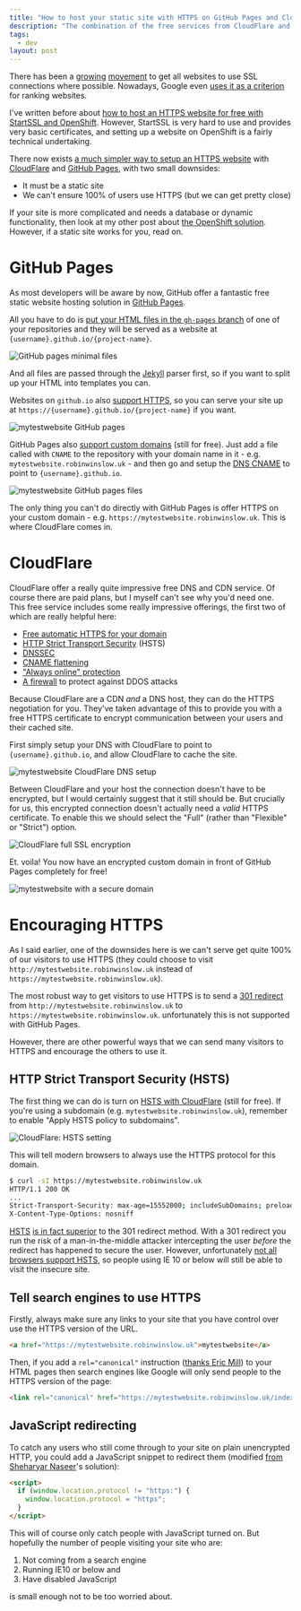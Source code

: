 ```yaml
---
title: "How to host your static site with HTTPS on GitHub Pages and CloudFlare"
description: "The combination of the free services from CloudFlare and Github Pages make it incredibly easy to host a secure website."
tags:
  - dev
layout: post
---
```


There has been a [growing][] [movement][] to get all websites to use SSL
connections where possible. Nowadays, Google even [uses it as a criterion][] for
ranking websites.

I've written before about [how to host an HTTPS website for free with StartSSL
and OpenShift][free-https]. However, StartSSL is very hard to use and provides
very basic certificates, and setting up a website on OpenShift is a fairly technical
undertaking.

There now exists [a much simpler way to setup an HTTPS website][simple-https] with
[CloudFlare][] and [GitHub Pages][], with two small downsides:

- It must be a static site
- We can't ensure 100% of users use HTTPS (but we can get pretty close)

If your site is more complicated and needs a database or dynamic functionality,
then look at my other post about [the OpenShift solution][free-https]. However,
if a static site works for you, read on.

GitHub Pages
===

As most developers will be aware by now, GitHub offer a fantastic free
static website hosting solution in [GitHub Pages][].

All you have to do is [put your HTML files in the `gh-pages` branch][gh-pages-setup] of one of
your repositories and they will be served as a website at
`{username}.github.io/{project-name}`.

![GitHub pages minimal files](http://i.imgur.com/DBeJSBN.png)

And all files are passed through the
[Jekyll][] parser first, so if you want to split up your HTML into templates
you can.

Websites on `github.io` also [support HTTPS][], so you can serve your site up
at `https://{username}.github.io/{project-name}` if you want.

![mytestwebsite GitHub pages](http://i.imgur.com/2ZvKJEP.png)

GitHub Pages also [support custom domains][] (still for free). Just add a file
called with `CNAME` to the repository with your domain name in it - e.g.
`mytestwebsite.robinwinslow.uk` - and then go and setup the [DNS CNAME][]
to point to `{username}.github.io`.

![mytestwebsite GitHub pages files](http://i.imgur.com/7EF2uwyg.png)

The only thing you can't do directly with GitHub Pages is offer HTTPS
on your custom domain - e.g. `https://mytestwebsite.robinwinslow.uk`. This is where
CloudFlare comes in.

CloudFlare
===

CloudFlare offer a really quite impressive free DNS and CDN service. Of course
there are paid plans, but I myself can't see why you'd need one. This free
service includes some really impressive offerings, the first two of which
are really helpful here:

- [Free automatic HTTPS for your domain][]
- [HTTP Strict Transport Security][cloudflare-hsts] (HSTS)
- [DNSSEC][cloudflare-dnssec]
- [CNAME flattening][cloudflare-alias]
- ["Always online" protection][]
- [A firewall][] to protect against DDOS attacks

Because CloudFlare are a CDN *and* a DNS host, they can do the HTTPS negotiation
for you. They've taken advantage of this to provide you with a free HTTPS
certificate to encrypt communication between your users and their cached site.

First simply setup your DNS with CloudFlare to point to `{username}.github.io`,
and allow CloudFlare to cache the site.

![mytestwebsite CloudFlare DNS setup](http://i.imgur.com/VxPqzgFg.png)


Between CloudFlare and your host the connection doesn't have to be encrypted,
but I would certainly suggest that it still should be. But crucially for us,
this encrypted connection doesn't actually need a *valid* HTTPS certificate. To
enable this we should select the "Full" (rather than "Flexible" or "Strict")
option.

![CloudFlare full SSL encryption](http://i.imgur.com/olf2JH2g.png)

Et. voila! You now have an encrypted custom domain in front of
GitHub Pages completely for free!

![mytestwebsite with a secure domain](http://i.imgur.com/eBgFJqp.png)

Encouraging HTTPS
===

As I said earlier, one of the downsides here is we can't serve get quite 100%
of our visitors to use HTTPS (they could choose to visit `http://mytestwebsite.robinwinslow.uk`
instead of `https://mytestwebsite.robinwinslow.uk`).

The most robust way to get visitors to use HTTPS is to send a [301 redirect][]
from `http://mytestwebsite.robinwinslow.uk` to `https://mytestwebsite.robinwinslow.uk`. unfortunately
this is not supported with GitHub Pages.

However, there are other powerful ways that we can send many visitors to HTTPS
and encourage the others to use it.

HTTP Strict Transport Security (HSTS)
---

The first thing we can do is turn on [HSTS with CloudFlare][] (still for free).
If you're using a subdomain (e.g. `mytestwebsite.robinwinslow.uk`), remember to enable
"Apply HSTS policy to subdomains".

![CloudFlare: HSTS setting](http://i.imgur.com/tYam5yng.png)

This will tell modern browsers to always use the HTTPS protocol for this domain.

``` bash
$ curl -sI https://mytestwebsite.robinwinslow.uk
HTTP/1.1 200 OK
...
Strict-Transport-Security: max-age=15552000; includeSubDomains; preload
X-Content-Type-Options: nosniff
```

[HSTS][] [is in fact superior][] to the 301 redirect method. With a 301 redirect
you run the risk of a man-in-the-middle attacker intercepting the user *before*
the redirect has happened to secure the user. However, unfortunately [not all
browsers support HSTS][], so people using IE 10 or below will still be able to
visit the insecure site.

Tell search engines to use HTTPS
---

Firstly, always make sure any links to your site that you have control over
use the HTTPS version of the URL.

``` html
<a href="https://mytestwebsite.robinwinslow.uk">mytestwebsite</a>
```

Then, if you add a `rel="canonical"` instruction ([thanks Eric Mill][ghp-https])
to your HTML pages then search engines like Google will only send people to the
HTTPS version of the page:

``` html
<link rel="canonical" href="https://mytestwebsite.robinwinslow.uk/index.html" />
```

JavaScript redirecting
---

To catch any users who still come through to your site on plain unencrypted HTTP,
you could add a JavaScript snippet to redirect them
(modified [from Sheharyar Naseer][simple-https]'s solution):

``` html
<script>
  if (window.location.protocol != "https:") {
    window.location.protocol = "https";
  }
</script>
```

This will of course only catch people with JavaScript turned on. But hopefully
the number of people visiting your site who are:

1. Not coming from a search engine
2. Running IE10 or below and
3. Have disabled JavaScript

is small enough not to be too worried about.

[HSTS with CloudFlare]: https://blog.cloudflare.com/enforce-web-policy-with-hypertext-strict-transport-security-hsts/ "CloudFlare blog: Enforce Web Policy with HTTP Strict Transport Security (HSTS)"
[free-https]: /2014/08/26/host-your-site-with-https-for-free/ "Robin Winslow: Host your site with HTTPS for free"
[CloudFlare]: https://www.cloudflare.com/ "CloudFlare is a free global CDN and DNS provider that can speed up and protect any site online"
[Github Pages]: https://pages.github.com/ "Github Pages: Websites for you and your projects"
[simple-https]: https://sheharyar.me/blog/free-ssl-for-github-pages-with-custom-domains/ "Sheharyar Naseer: Set Up SSL on Github Pages With Custom Domains for Free"
[Jekyll]: https://jekyllrb.com/ "Jekyll: Transform your plain text into static websites and blogs."
[support HTTPS]: https://konklone.com/post/github-pages-now-sorta-supports-https-so-use-it "Eric Mill: GitHub Pages Now (Sorta) Supports HTTPS, So Use It"
[support custom domains]: https://help.github.com/articles/setting-up-a-custom-domain-with-github-pages/ "GitHub help: Setting up a custom domain with GitHub Pages"
[DNS CNAME]: https://en.wikipedia.org/wiki/CNAME_record "Wikipedia: CNAME record"
[gh-pages-setup]: https://help.github.com/articles/creating-project-pages-manually/ "GitHub help: Creating Project Pages manually"
[301 redirect]: https://moz.com/learn/seo/redirection "MOZ: Redirection"
[HSTS]: https://en.wikipedia.org/wiki/HTTP_Strict_Transport_Security "Wikipedia: HTTP Strict Transport Security"
[is in fact superior]: https://www.eff.org/deeplinks/2014/02/websites-hsts "EFF: Websites Must Use HSTS in Order to Be Secure"
[not all browsers support HSTS]: http://caniuse.com/#feat=stricttransportsecurity "Can I use... Strict Transport Security"
[ghp-https]: https://konklone.com/post/github-pages-now-sorta-supports-https-so-use-it#telling-search-engines "Eric Mill: GitHub Pages Now (Sorta) Supports HTTPS, So Use It - Telling search engines"
[growing]: https://www.chapterthree.com/blog/why-your-site-should-be-using-https "Why your site should be using HTTPS"
[movement]: https://www.youtube.com/watch?v=cBhZ6S0PFCY "Google I/O 2014 - HTTPS Everywhere"
[uses it as a criterion]: https://googlewebmastercentral.blogspot.co.uk/2014/08/https-as-ranking-signal.html "Google Webmaster Central Blog: HTTPS as a ranking signal"
[Free automatic HTTPS for your domain]: https://blog.cloudflare.com/introducing-universal-ssl/ "CloudFlare: Introducing Universal SSL"
["Always online" protection]: https://www.cloudflare.com/always-online/ "CloudFlare: Always Online™"
[cloudflare-hsts]: https://blog.cloudflare.com/enforce-web-policy-with-hypertext-strict-transport-security-hsts/ "CloudFlare: Enforce Web Policy with HTTP Strict Transport Security (HSTS)"
[cloudflare-dnssec]: https://www.cloudflare.com/dnssec/universal-dnssec/ "CloudFlare Universal DNSSEC"
[cloudflare-alias]: https://blog.cloudflare.com/introducing-cname-flattening-rfc-compliant-cnames-at-a-domains-root/ "CloudFlare: Introducing CNAME Flattening: RFC-Compliant CNAMEs at a Domain's Root"
[A firewall]: https://www.cloudflare.com/waf/ "CloudFlare: Affordable Web Application Firewall"
